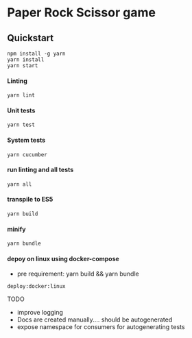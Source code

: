 # Paper Rock Scissor game

## Quickstart
```
npm install -g yarn
yarn install
yarn start
```
#### Linting
```
yarn lint
```

#### Unit tests
```
yarn test
```

#### System tests
```
yarn cucumber
```

#### run linting and all tests
```
yarn all
```

#### transpile to ES5
```
yarn build
```

#### minify
```
yarn bundle
```

#### depoy on linux using docker-compose
* pre requirement: yarn build && yarn bundle
```
deploy:docker:linux
```

TODO
* improve logging
* Docs are created manually.... should be autogenerated
* expose namespace for consumers for autogenerating tests